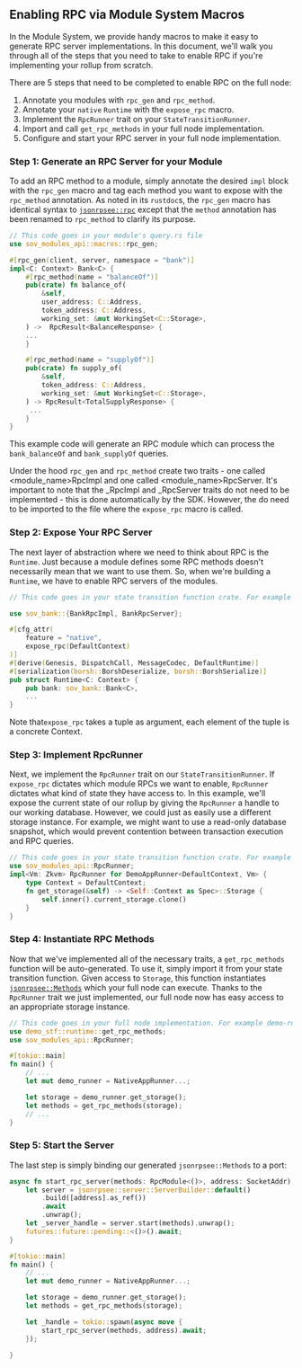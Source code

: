 ## Enabling RPC via Module System Macros

In the Module System, we provide handy macros to make it easy to generate RPC server implementations. In this document,
we'll walk you through all of the steps that you need to take to enable RPC if you're implementing your rollup
from scratch.

There are 5 steps that need to be completed to enable RPC on the full node:

1. Annotate you modules with `rpc_gen` and `rpc_method`.
2. Annotate your `native` `Runtime` with the `expose_rpc` macro.
3. Implement the `RpcRunner` trait on your `StateTransitionRunner`.
4. Import and call `get_rpc_methods` in your full node implementation.
5. Configure and start your RPC server in your full node implementation.

### Step 1: Generate an RPC Server for your Module

To add an RPC method to a module, simply annotate the desired `impl` block with the `rpc_gen` macro and tag each
method you want to expose with the `rpc_method` annotation. As noted in its `rustdoc`s, the `rpc_gen` macro
has identical syntax to [`jsonrpsee::rpc`](https://docs.rs/jsonrpsee-proc-macros/0.18.2/jsonrpsee_proc_macros/attr.rpc.html)
except that the `method` annotation has been renamed to `rpc_method` to clarify its purpose.

```rust
// This code goes in your module's query.rs file
use sov_modules_api::macros::rpc_gen;

#[rpc_gen(client, server, namespace = "bank")]
impl<C: Context> Bank<C> {
    #[rpc_method(name = "balanceOf")]
    pub(crate) fn balance_of(
        &self,
        user_address: C::Address,
        token_address: C::Address,
        working_set: &mut WorkingSet<C::Storage>,
    ) ->  RpcResult<BalanceResponse> {
    ...
    }

    #[rpc_method(name = "supplyOf")]
    pub(crate) fn supply_of(
        &self,
        token_address: C::Address,
        working_set: &mut WorkingSet<C::Storage>,
    ) -> RpcResult<TotalSupplyResponse> {
     ...
    }
}
```

This example code will generate an RPC module which can process the `bank_balanceOf` and `bank_supplyOf` queries.

Under the hood `rpc_gen` and `rpc_method` create two traits - one called <module_name>RpcImpl and one called <module_name>RpcServer.
It's important to note that the \_RpcImpl and \_RpcServer traits do not need to be implemented - this is done automatically by the SDK.
However, the do need to be imported to the file where the `expose_rpc` macro is called.

### Step 2: Expose Your RPC Server

The next layer of abstraction where we need to think about RPC is the `Runtime`. Just because a module defines
some RPC methods doesn't necessarily mean that we want to use them. So, when we're building a `Runtime`, we have
to enable RPC servers of the modules.

```rust
// This code goes in your state transition function crate. For example demo-stf/runtime.rs

use sov_bank::{BankRpcImpl, BankRpcServer};

#[cfg_attr(
    feature = "native",
    expose_rpc(DefaultContext)
)]
#[derive(Genesis, DispatchCall, MessageCodec, DefaultRuntime)]
#[serialization(borsh::BorshDeserialize, borsh::BorshSerialize)]
pub struct Runtime<C: Context> {
    pub bank: sov_bank::Bank<C>,
    ...
}
```

Note that`expose_rpc` takes a tuple as argument, each element of the tuple is a concrete Context.

### Step 3: Implement RpcRunner

Next, we implement the `RpcRunner` trait on our `StateTransitionRunner`. If `expose_rpc` dictates which module RPCs we want to
enable, `RpcRunner` dictates what kind of state they have access to. In this example, we'll expose the current state of our
rollup by giving the `RpcRunner` a handle to our working database. However, we could just as easily use a different storage instance.
For example, we might want to use a read-only database snapshot, which would prevent contention between transaction execution
and RPC queries.

```rust
// This code goes in your state transition function crate. For example demo-stf/app.rs
use sov_modules_api::RpcRunner;
impl<Vm: Zkvm> RpcRunner for DemoAppRunner<DefaultContext, Vm> {
    type Context = DefaultContext;
    fn get_storage(&self) -> <Self::Context as Spec>::Storage {
        self.inner().current_storage.clone()
    }
}
```

### Step 4: Instantiate RPC Methods

Now that we've implemented all of the necessary traits, a `get_rpc_methods` function will be auto-generated.
To use it, simply import it from your state transition function. Given access to `Storage`, this function instantiates
[`jsonrpsee::Methods`](https://docs.rs/jsonrpsee/latest/jsonrpsee/struct.Methods.html) which your full node can
execute. Thanks to the `RpcRunner` trait we just implemented, our full node now has easy access to an appropriate
storage instance.

```rust
// This code goes in your full node implementation. For example demo-rollup/main.rs
use demo_stf::runtime::get_rpc_methods;
use sov_modules_api::RpcRunner;

#[tokio::main]
fn main() {
	// ...
    let mut demo_runner = NativeAppRunner...;

    let storage = demo_runner.get_storage();
    let methods = get_rpc_methods(storage);
	// ...
}
```

### Step 5: Start the Server

The last step is simply binding our generated `jsonrpsee::Methods` to a port:

```rust
async fn start_rpc_server(methods: RpcModule<()>, address: SocketAddr) {
    let server = jsonrpsee::server::ServerBuilder::default()
        .build([address].as_ref())
        .await
        .unwrap();
    let _server_handle = server.start(methods).unwrap();
    futures::future::pending::<()>().await;
}

#[tokio::main]
fn main() {
	// ...
    let mut demo_runner = NativeAppRunner...;

    let storage = demo_runner.get_storage();
    let methods = get_rpc_methods(storage);

    let _handle = tokio::spawn(async move {
        start_rpc_server(methods, address).await;
    });

}
```
